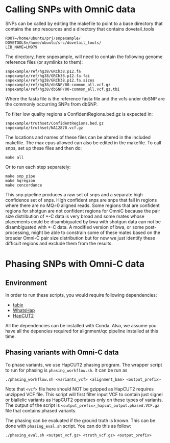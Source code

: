 
# Calling SNPs with OmniC data

SNPs can be called by editing the makefile to point to a base directory that contains the snp resources and a directory that contains dovetail_tools

```
ROOT=/home/ubuntu/prj/snpexample/
DOVETOOLS=/home/ubuntu/src/dovetail_tools/
LIB_NAME=LM979
```

The directory, here snpexample, will need to contain the following genome reference files (or symlinks to them):

```
snpexample/ref/hg38/GRCh38.p12.fa
snpexample/ref/hg38/GRCh38.p12.fa.fai
snpexample/ref/hg38/GRCh38.p12.fa.sizes
snpexample/ref/hg38/dbSNP/00-common_all.vcf.gz
snpexample/ref/hg38/dbSNP/00-common_all.vcf.gz.tbi
```

Where the fasta file is the reference fasta file and the vcfs under dbSNP are the commonly occurring SNPs from dbSNP.  

To filter low quality regions a ConfidentRegions.bed.gz is expected in:

```
snpexample/truthset/ConfidentRegions.bed.gz
snpexample/truthset/NA12878.vcf.gz
```

The locations and names of these files can be altered in the included makefile. The max cpus allowed can also be edited in the makefile. To call snps, set up these files and then do:

```
make all
```

Or to run each step separately:

```
make snp_pipe
make hqregion
make concordance
```







This snp pipeline  produces a raw set of snps and a separate high confidence set of snps.  High confident snps are snps that fall in regions where there are no MQ=0 aligned reads.  Some regions that are confident regions for shotgun are not confident regions for OmniC because the pair size distribution of *-C data is very broad and some mates whose placements could be disambiguated by bwa with shotgun data can not be disambiguated with *-C data.   A modified version of bwa, or some post-processing, might be able to constrain some of these mates based on the broader Omni-C pair size distribution but for now we just identify these difficult regions and exclude them from the results. 

 
# Phasing SNPs with Omni-C data 
## Environment

In order to run these scripts, you would require following dependencies:

- [tabix](https://anaconda.org/bioconda/tabix)
- [WhatsHap](https://whatshap.readthedocs.io/en/latest/)
- [HapCUT2](https://github.com/vibansal/HapCUT2)

All the dependencies can be installed with Conda. Also, we assume you have all the depencies required for alignment/qc pipeline installed at this time. 

## Phasing variants with Omni-C data

To phase variants, we use HapCUT2 phasing program. The wrapper script to run for phasing is `phasing_workflow.sh`. It can be run as

```
./phasing_workflow.sh <variants_vcf> <alignment_bam> <output_prefix>
```


Note that `<vcf>` file here should NOT be gzipped as HapCUT2 requires unzipped VCF file. This script will first filter input VCF to contain just signel or biallelic variants as HapCUT2 operataes only on these types of variants. The output of the script is `<output_prefix>_hapcut_output.phased.VCF.gz` file that contains phased variants. 

The phasing can be evaluated if the ground truth is known. This can be done with `phasing_eval.sh` script. You can do this as follow: 

```
./phasing_eval.sh <output_vcf.gz> <truth_vcf.gz> <output_prefix>
```
